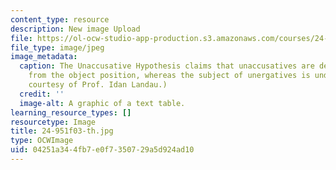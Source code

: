 ```yaml
---
content_type: resource
description: New image Upload
file: https://ol-ocw-studio-app-production.s3.amazonaws.com/courses/24-951-introduction-to-syntax-fall-2003/04251a344fb7e0f7350729a5d924ad10_24-951f03-th.jpg
file_type: image/jpeg
image_metadata:
  caption: The Unaccusative Hypothesis claims that unaccusatives are derived by NP-movement
    from the object position, whereas the subject of unergatives is underived. (Image
    courtesy of Prof. Idan Landau.)
  credit: ''
  image-alt: A graphic of a text table.
learning_resource_types: []
resourcetype: Image
title: 24-951f03-th.jpg
type: OCWImage
uid: 04251a34-4fb7-e0f7-3507-29a5d924ad10
---
```

